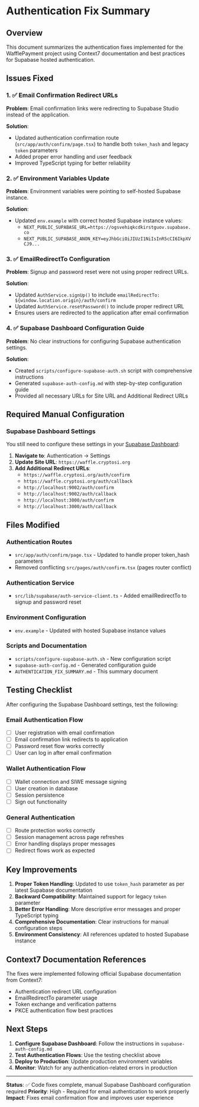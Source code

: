 # Authentication Fix Summary

## Overview
This document summarizes the authentication fixes implemented for the WafflePayment project using Context7 documentation and best practices for Supabase hosted authentication.

## Issues Fixed

### 1. ✅ Email Confirmation Redirect URLs
**Problem**: Email confirmation links were redirecting to Supabase Studio instead of the application.

**Solution**: 
- Updated authentication confirmation route (`src/app/auth/confirm/page.tsx`) to handle both `token_hash` and legacy `token` parameters
- Added proper error handling and user feedback
- Improved TypeScript typing for better reliability

### 2. ✅ Environment Variables Update
**Problem**: Environment variables were pointing to self-hosted Supabase instance.

**Solution**: 
- Updated `env.example` with correct hosted Supabase instance values:
  - `NEXT_PUBLIC_SUPABASE_URL=https://ogsvehiqkcdkirstguov.supabase.co`
  - `NEXT_PUBLIC_SUPABASE_ANON_KEY=eyJhbGciOiJIUzI1NiIsInR5cCI6IkpXVCJ9...`

### 3. ✅ EmailRedirectTo Configuration
**Problem**: Signup and password reset were not using proper redirect URLs.

**Solution**: 
- Updated `AuthService.signUp()` to include `emailRedirectTo: ${window.location.origin}/auth/confirm`
- Updated `AuthService.resetPassword()` to include proper redirect URL
- Ensures users are redirected to the application after email confirmation

### 4. ✅ Supabase Dashboard Configuration Guide
**Problem**: No clear instructions for configuring Supabase authentication settings.

**Solution**: 
- Created `scripts/configure-supabase-auth.sh` script with comprehensive instructions
- Generated `supabase-auth-config.md` with step-by-step configuration guide
- Provided all necessary URLs for Site URL and Additional Redirect URLs

## Required Manual Configuration

### Supabase Dashboard Settings
You still need to configure these settings in your [Supabase Dashboard](https://supabase.com/dashboard/project/ogsvehiqkcdkirstguov):

1. **Navigate to**: Authentication → Settings
2. **Update Site URL**: `https://waffle.cryptosi.org`
3. **Add Additional Redirect URLs**:
   - `https://waffle.cryptosi.org/auth/confirm`
   - `https://waffle.cryptosi.org/auth/callback`
   - `http://localhost:9002/auth/confirm`
   - `http://localhost:9002/auth/callback`
   - `http://localhost:3000/auth/confirm`
   - `http://localhost:3000/auth/callback`

## Files Modified

### Authentication Routes
- `src/app/auth/confirm/page.tsx` - Updated to handle proper token_hash parameters
- Removed conflicting `src/pages/auth/confirm.tsx` (pages router conflict)

### Authentication Service
- `src/lib/supabase/auth-service-client.ts` - Added emailRedirectTo to signup and password reset

### Environment Configuration
- `env.example` - Updated with hosted Supabase instance values

### Scripts and Documentation
- `scripts/configure-supabase-auth.sh` - New configuration script
- `supabase-auth-config.md` - Generated configuration guide
- `AUTHENTICATION_FIX_SUMMARY.md` - This summary document

## Testing Checklist

After configuring the Supabase Dashboard settings, test the following:

### Email Authentication Flow
- [ ] User registration with email confirmation
- [ ] Email confirmation link redirects to application
- [ ] Password reset flow works correctly
- [ ] User can log in after email confirmation

### Wallet Authentication Flow
- [ ] Wallet connection and SIWE message signing
- [ ] User creation in database
- [ ] Session persistence
- [ ] Sign out functionality

### General Authentication
- [ ] Route protection works correctly
- [ ] Session management across page refreshes
- [ ] Error handling displays proper messages
- [ ] Redirect flows work as expected

## Key Improvements

1. **Proper Token Handling**: Updated to use `token_hash` parameter as per latest Supabase documentation
2. **Backward Compatibility**: Maintained support for legacy `token` parameter
3. **Better Error Handling**: More descriptive error messages and proper TypeScript typing
4. **Comprehensive Documentation**: Clear instructions for manual configuration steps
5. **Environment Consistency**: All references updated to hosted Supabase instance

## Context7 Documentation References

The fixes were implemented following official Supabase documentation from Context7:
- Authentication redirect URL configuration
- EmailRedirectTo parameter usage
- Token exchange and verification patterns
- PKCE authentication flow best practices

## Next Steps

1. **Configure Supabase Dashboard**: Follow the instructions in `supabase-auth-config.md`
2. **Test Authentication Flows**: Use the testing checklist above
3. **Deploy to Production**: Update production environment variables
4. **Monitor**: Watch for any authentication-related errors in production

---

**Status**: ✅ Code fixes complete, manual Supabase Dashboard configuration required
**Priority**: High - Required for email authentication to work properly
**Impact**: Fixes email confirmation flow and improves user experience 